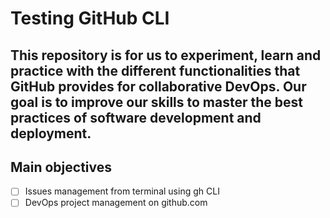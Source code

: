 # Testing GitHub CLI
This repository is for us to experiment, learn and practice with the different functionalities that GitHub provides for collaborative DevOps. Our goal is to improve our skills to master the best practices of software development and deployment.
----
## Main objectives
- [ ] Issues management from terminal using gh CLI
- [ ] DevOps project management on github.com
